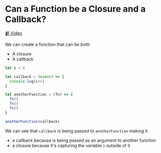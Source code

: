 # Can a Function be a Closure and a Callback?

[📹 Video](https://egghead.io/lessons/egghead-can-a-function-be-a-closure-and-a-callback)

We can create a function that can be both

- A closure
- A callback

```javascript
let i = 0

let callback = (event) => {
  console.log(i++)
}

let anotherFunction = (fn) => {
  fn()
  fn()
  fn()
}

anotherFunction(callback)
```

We can see that `callback` is being passed to `anotherFunction` making it

- a callback because is being passed as an argument to another function
- a closure because it's capturing the variable `i` outside of it
